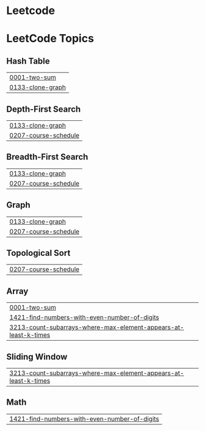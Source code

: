# Leetcode
<!---LeetCode Topics Start-->
# LeetCode Topics
## Hash Table
|  |
| ------- |
| [0001-two-sum](https://github.com/kkm431/Leetcode/tree/master/0001-two-sum) |
| [0133-clone-graph](https://github.com/kkm431/Leetcode/tree/master/0133-clone-graph) |
## Depth-First Search
|  |
| ------- |
| [0133-clone-graph](https://github.com/kkm431/Leetcode/tree/master/0133-clone-graph) |
| [0207-course-schedule](https://github.com/kkm431/Leetcode/tree/master/0207-course-schedule) |
## Breadth-First Search
|  |
| ------- |
| [0133-clone-graph](https://github.com/kkm431/Leetcode/tree/master/0133-clone-graph) |
| [0207-course-schedule](https://github.com/kkm431/Leetcode/tree/master/0207-course-schedule) |
## Graph
|  |
| ------- |
| [0133-clone-graph](https://github.com/kkm431/Leetcode/tree/master/0133-clone-graph) |
| [0207-course-schedule](https://github.com/kkm431/Leetcode/tree/master/0207-course-schedule) |
## Topological Sort
|  |
| ------- |
| [0207-course-schedule](https://github.com/kkm431/Leetcode/tree/master/0207-course-schedule) |
## Array
|  |
| ------- |
| [0001-two-sum](https://github.com/kkm431/Leetcode/tree/master/0001-two-sum) |
| [1421-find-numbers-with-even-number-of-digits](https://github.com/kkm431/Leetcode/tree/master/1421-find-numbers-with-even-number-of-digits) |
| [3213-count-subarrays-where-max-element-appears-at-least-k-times](https://github.com/kkm431/Leetcode/tree/master/3213-count-subarrays-where-max-element-appears-at-least-k-times) |
## Sliding Window
|  |
| ------- |
| [3213-count-subarrays-where-max-element-appears-at-least-k-times](https://github.com/kkm431/Leetcode/tree/master/3213-count-subarrays-where-max-element-appears-at-least-k-times) |
## Math
|  |
| ------- |
| [1421-find-numbers-with-even-number-of-digits](https://github.com/kkm431/Leetcode/tree/master/1421-find-numbers-with-even-number-of-digits) |
<!---LeetCode Topics End-->